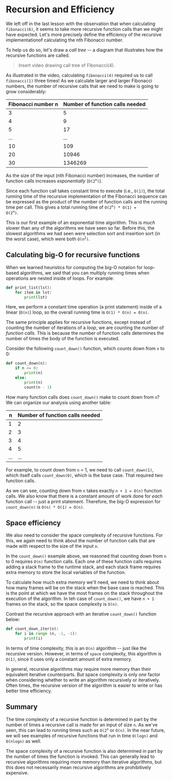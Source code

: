 # Recursion and Efficiency

We left off in the last lesson with the observation that when calculating `fibonacci(6)`, it seems to take more recursive function calls than we might have expected. Let's more precisely define the efficiency of the recursive implementationof calculating the nth Fibonacci number.

To help us do so, let's draw a *call tree* -- a diagram that illustrates how the recursive functions are called.

> Insert video drawing call tree of Fibonacci(4).

As illustrated in the video, calculating `fibonacci(4)` required us to call `fibonacci(1)` three times! As we calculate larger and larger Fibonacci numbers, the number of recursive calls that we need to make is going to grow considerably:

| Fibonacci number n | Number of function calls needed |
|--------------------|---------------------------------|
| 3                  | 5                               |
| 4                  | 9                               |
| 5                  | 17                              |
| ...                | ...                             |
| 10                 | 109                             |
| 20                 | 10946                           |
| 30                 | 1346269                         |

As the size of the input (nth Fibonacci number) increases, the number of function calls increases *exponentially* (<code>O(2<sup>n</sup>)</code>).

Since each function call takes constant time to execute (i.e., `O(1)`), the total running time of the recursive implementation of the Fibonacci sequence can be expressed as the product of the number of function calls and the running time per call. This gives a total running time of <code>O(2<sup>n</sup>) * O(1) = O(2<sup>n</sup>)</code>.

This is our first example of an exponential time algorithm. This is *much* slower than any of the algorithms we have seen so far. Before this, the slowest algorithms we had seen were selection sort and insertion sort (in the worst case), which were both <code>O(n<sup>2</sup>)</code>.

## Calculating big-O for recursive functions

When we learned heuristics for computing the big-O notation for loop-based algorithms, we said that you can multiply running times when operations are nested inside of loops. For example:

```python
def print_list(lst):
    for item in lst:
        print(lst)
```

Here, we perform a constant time operation (a print statement) inside of a linear (`O(n)`) loop, so the overall running time is `O(1) * O(n) = O(n)`.

The same principle applies for recursive functions, except instead of counting the number of iterations of a *loop*, we are counting the number of *function calls*. This is because the number of function calls determines the number of times the body of the function is executed.

Consider the following `count_down()` function, which counts down from `n` to 0:

```python
def count_down(n):
    if n <= 0:
        print(n)
    else:
        print(n)
        count(n - 1)
```

How many function calls does `count_down()` make to count down from `n`? We can organize our analysis using another table:

| n | Number of function calls needed |
|---|---------------------------------|
| 1 | 2                               |
| 2 | 3                               |
| 3 | 4                               |
| 4 | 5                               |
|...| ...                             |

For example, to count down from `n` = 1, we need to call `count_down(1)`, which itself calls `count_down(0)`, which is the base case. That required two function calls.

As we can see, counting down from `n` takes exactly `n + 1 = O(n)` function calls. We also know that there is a constant amount of work done for *each* function call -- just a print statement. Therefore, the big-O expression for `count_down(n)` is `O(n) * O(1) = O(n)`.

## Space efficiency

We also need to consider the space complexity of recursive functions. For this, we again need to think about the number of function calls that are made with respect to the size of the input `n`.

In the `count_down()` example above, we reasoned that counting down from `n` to 0 requires `O(n)` function calls. Each one of these function calls requires adding a stack frame to the runtime stack, and each stack frame requires extra memory to store the local variables of the function.

To calculate how much extra memory we'll need, we need to think about how many frames will be on the stack when the base case is reached. This is the point at which we have the most frames on the stack throughout the execution of the algorithm. In teh case of `count_down()`, we have `n + 1` frames on the stack, so the space complexity is `O(n)`.

Contrast the recursive approach with an iterative `count_down()` function below:

```python
def count_down_iter(n):
    for i in range (n, -1, -1):
        print(i)
``` 

In terms of time complexity, this is an `O(n)` algorithm -- just like the recursive version. However, in terms of `space` complexity, this algorithm is `O(1)`, since it uses only a constant amount of extra memory.

In general, recursive algorithms may require more memory than their equivalent iterative counterparts. But space complexity is only *one* factor when considering whether to write an algorithm recursively or iteratively. Often times, the recursive version of the algorithm is easier to write or has better time efficiency.



## Summary

The time complexity of a recursive function is determined in part by the number of times a recursive call is made for an input of size `n`. As we've seen, this can lead to running times such as <code>O(2<sup>n</sup></code> or `O(n)`. In the near future, we will see examples of recursive functions that run in time `O(logn)` and `O(nlogn)` as well.

The space complexity of a recursive function is also determined in part by the number of times the function is invoked. This can generally lead to recursive algorithms requiring more memory than iterative algorithms, but this does not necessarily mean recursive algorithms are prohibitively expensive.
